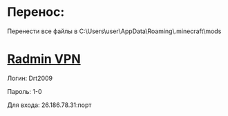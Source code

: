 <h1>Перенос:</h1>
<p>Перенести все файлы в C:\Users\user\AppData\Roaming\.minecraft\mods</p>
<h1><a href="https://www.radmin-vpn.com/">Radmin VPN</a></h1>
<p>Логин: Drt2009</p>
<p>Пароль: 1-0</p>
<p>Для входа: 26.186.78.31:порт</p>
